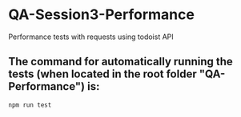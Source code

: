 # QA-Session3-Performance
Performance tests with requests using todoist API

## The command for automatically running the tests (when located in the root folder "QA-Performance") is:
```bash
npm run test
```
